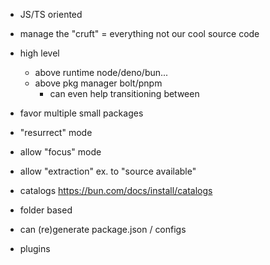 
- JS/TS oriented
- manage the "cruft" = everything not our cool source code
- high level
  - above runtime node/deno/bun...
  - above pkg manager bolt/pnpm
    - can even help transitioning between
- favor multiple small packages
- "resurrect" mode
- allow "focus" mode
- allow "extraction" ex. to "source available"
- catalogs https://bun.com/docs/install/catalogs


- folder based
- can (re)generate package.json / configs
- plugins
